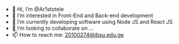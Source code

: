 - 👋 Hi, I’m @Ar1stotele
- 👀 I’m interested in Front-End and Back-end development
- 🌱 I’m currently developing software using Node JS and React JS
- 💞️ I’m looking to collaborate on ...
- 📫 How to reach me: 20100274@ibsu.edu.ge

<!---
Ar1stotele/Ar1stotele is a ✨ special ✨ repository because its `README.md` (this file) appears on your GitHub profile.
You can click the Preview link to take a look at your changes.
--->
